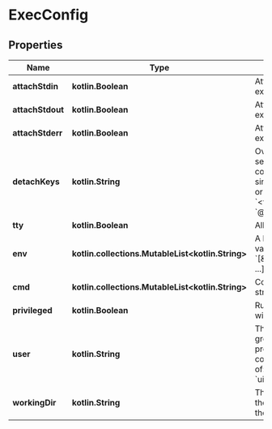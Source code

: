 
# ExecConfig

## Properties
Name | Type | Description | Notes
------------ | ------------- | ------------- | -------------
**attachStdin** | **kotlin.Boolean** | Attach to &#x60;stdin&#x60; of the exec command. |  [optional]
**attachStdout** | **kotlin.Boolean** | Attach to &#x60;stdout&#x60; of the exec command. |  [optional]
**attachStderr** | **kotlin.Boolean** | Attach to &#x60;stderr&#x60; of the exec command. |  [optional]
**detachKeys** | **kotlin.String** | Override the key sequence for detaching a container. Format is a single character &#x60;[a-Z]&#x60; or &#x60;ctrl-&lt;value&gt;&#x60; where &#x60;&lt;value&gt;&#x60; is one of: &#x60;a-z&#x60;, &#x60;@&#x60;, &#x60;^&#x60;, &#x60;[&#x60;, &#x60;,&#x60; or &#x60;_&#x60;.  |  [optional]
**tty** | **kotlin.Boolean** | Allocate a pseudo-TTY. |  [optional]
**env** | **kotlin.collections.MutableList&lt;kotlin.String&gt;** | A list of environment variables in the form &#x60;[\&quot;VAR&#x3D;value\&quot;, ...]&#x60;.  |  [optional]
**cmd** | **kotlin.collections.MutableList&lt;kotlin.String&gt;** | Command to run, as a string or array of strings. |  [optional]
**privileged** | **kotlin.Boolean** | Runs the exec process with extended privileges. |  [optional]
**user** | **kotlin.String** | The user, and optionally, group to run the exec process inside the container. Format is one of: &#x60;user&#x60;, &#x60;user:group&#x60;, &#x60;uid&#x60;, or &#x60;uid:gid&#x60;.  |  [optional]
**workingDir** | **kotlin.String** | The working directory for the exec process inside the container.  |  [optional]



